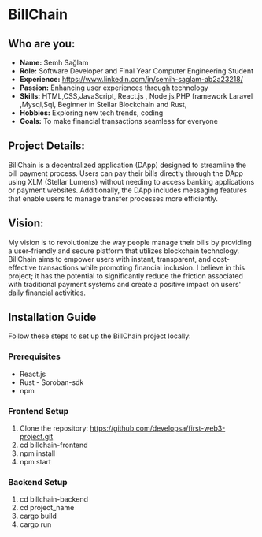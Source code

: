 # BillChain

## Who are you:
- **Name:** Semh Sağlam
- **Role:** Software Developer and Final Year Computer Engineering Student
- **Experience:** https://www.linkedin.com/in/semih-saglam-ab2a23218/
- **Passion:** Enhancing user experiences through technology
- **Skills:** HTML,CSS,JavaScript, React.js , Node.js,PHP framework Laravel ,Mysql,Sql, Beginner in Stellar Blockchain and Rust,
- **Hobbies:** Exploring new tech trends, coding
- **Goals:** To make financial transactions seamless for everyone

## Project Details:
BillChain is a decentralized application (DApp) designed to streamline the bill payment process. Users can pay their bills directly through the DApp using XLM (Stellar Lumens) without needing to access banking applications or payment websites. Additionally, the DApp includes messaging features that enable users to manage transfer processes more efficiently.

## Vision:
My vision is to revolutionize the way people manage their bills by providing a user-friendly and secure platform that utilizes blockchain technology. BillChain aims to empower users with instant, transparent, and cost-effective transactions while promoting financial inclusion. I believe in this project; it has the potential to significantly reduce the friction associated with traditional payment systems and create a positive impact on users' daily financial activities.

## Installation Guide

Follow these steps to set up the BillChain project locally:

### Prerequisites
- React.js 
- Rust - Soroban-sdk
- npm

### Frontend Setup
1. Clone the repository:
   https://github.com/developsa/first-web3-project.git 
2. cd billchain-frontend
3. npm install
4. npm start


### Backend Setup
1. cd billchain-backend
2. cd project_name
3. cargo build
4. cargo run
